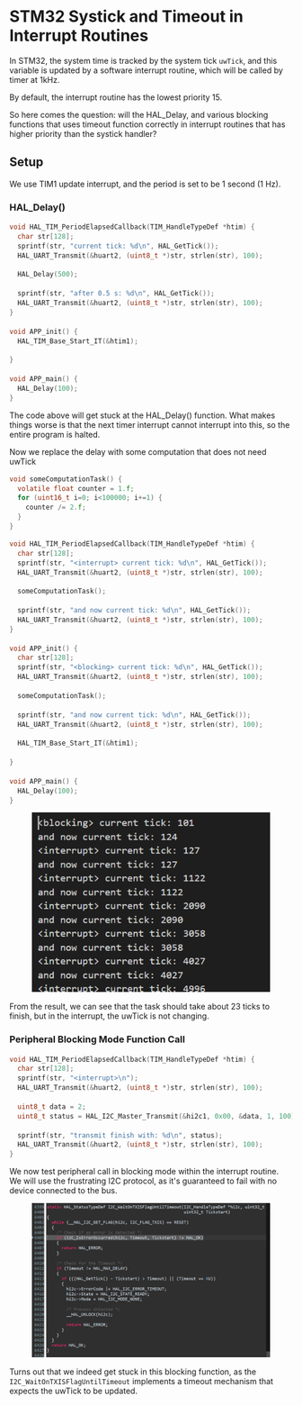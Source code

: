 # STM32 Systick and Timeout in Interrupt Routines

In STM32, the system time is tracked by the system tick `uwTick`, and this variable is updated by a software interrupt routine, which will be called by timer at 1kHz.

By default, the interrupt routine has the lowest priority 15.

So here comes the question: will the HAL\_Delay, and various blocking functions that uses timeout function correctly in interrupt routines that has higher priority than the systick handler?



## Setup

We use TIM1 update interrupt, and the period is set to be 1 second (1 Hz).



### HAL\_Delay()

```c
void HAL_TIM_PeriodElapsedCallback(TIM_HandleTypeDef *htim) {
  char str[128];
  sprintf(str, "current tick: %d\n", HAL_GetTick());
  HAL_UART_Transmit(&huart2, (uint8_t *)str, strlen(str), 100);

  HAL_Delay(500);

  sprintf(str, "after 0.5 s: %d\n", HAL_GetTick());
  HAL_UART_Transmit(&huart2, (uint8_t *)str, strlen(str), 100);
}

void APP_init() {
  HAL_TIM_Base_Start_IT(&htim1);

}

void APP_main() {
  HAL_Delay(100);
}

```

The code above will get stuck at the HAL\_Delay() function. What makes things worse is that the next timer interrupt cannot interrupt into this, so the entire program is halted.



Now we replace the delay with some computation that does not need uwTick

```c
void someComputationTask() {
  volatile float counter = 1.f;
  for (uint16_t i=0; i<100000; i+=1) {
    counter /= 2.f;
  }
}
```



```c
void HAL_TIM_PeriodElapsedCallback(TIM_HandleTypeDef *htim) {
  char str[128];
  sprintf(str, "<interrupt> current tick: %d\n", HAL_GetTick());
  HAL_UART_Transmit(&huart2, (uint8_t *)str, strlen(str), 100);

  someComputationTask();

  sprintf(str, "and now current tick: %d\n", HAL_GetTick());
  HAL_UART_Transmit(&huart2, (uint8_t *)str, strlen(str), 100);
}

void APP_init() {
  char str[128];
  sprintf(str, "<blocking> current tick: %d\n", HAL_GetTick());
  HAL_UART_Transmit(&huart2, (uint8_t *)str, strlen(str), 100);

  someComputationTask();

  sprintf(str, "and now current tick: %d\n", HAL_GetTick());
  HAL_UART_Transmit(&huart2, (uint8_t *)str, strlen(str), 100);

  HAL_TIM_Base_Start_IT(&htim1);

}

void APP_main() {
  HAL_Delay(100);
}

```





<figure><img src="../../.gitbook/assets/image (1) (1).png" alt=""><figcaption></figcaption></figure>

From the result, we can see that the task should take about 23 ticks to finish, but in the interrupt, the uwTick is not changing.





### Peripheral Blocking Mode Function Call

```c
void HAL_TIM_PeriodElapsedCallback(TIM_HandleTypeDef *htim) {
  char str[128];
  sprintf(str, "<interrupt>\n");
  HAL_UART_Transmit(&huart2, (uint8_t *)str, strlen(str), 100);

  uint8_t data = 2;
  uint8_t status = HAL_I2C_Master_Transmit(&hi2c1, 0x00, &data, 1, 100);

  sprintf(str, "transmit finish with: %d\n", status);
  HAL_UART_Transmit(&huart2, (uint8_t *)str, strlen(str), 100);
}
```

We now test peripheral call in blocking mode within the interrupt routine. We will use the frustrating I2C protocol, as it's guaranteed to fail with no device connected to the bus.



<figure><img src="../../.gitbook/assets/image (1) (5).png" alt=""><figcaption></figcaption></figure>

Turns out that we indeed get stuck in this blocking function, as the `I2C_WaitOnTXISFlagUntilTimeout` implements a timeout mechanism that expects the uwTick to be updated.
